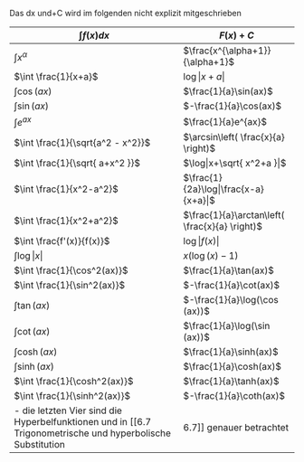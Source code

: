 
Das dx und+C wird im folgenden nicht explizit mitgeschrieben

| $\int f(x) dx$                    | $F(x)+C$                                       |
| --------------------------------- | ---------------------------------------------- |
| $\int x^\alpha$                   | $\frac{x^{\alpha+1}}{\alpha+1}$                |
| $\int \frac{1}{x+a}$              | $\log\|x+a\|$                                  |
| $\int \cos(ax)$                   | $\frac{1}{a}\sin(ax)$                          |
| $\int \sin(ax)$                   | $-\frac{1}{a}\cos(ax)$                         |
| $\int e^{ax}$                     | $\frac{1}{a}e^{ax}$                            |
| $\int \frac{1}{\sqrt{a^2 - x^2}}$ | $\arcsin\left( \frac{x}{a} \right)$            |
| $\int \frac{1}{\sqrt{ a+x^2 }}$   | $\log\|x+\sqrt{ x^2+a }\|$                     |
| $\int \frac{1}{x^2-a^2}$          | $\frac{1}{2a}\log\|\frac{x-a}{x+a}\|$          |
| $\int \frac{1}{x^2+a^2}$          | $\frac{1}{a}\arctan\left( \frac{x}{a} \right)$ |
| $\int \frac{f'(x)}{f(x)}$         | $\log \|f(x)\|$                                |
| $\int \log \|x\|$                 | $x(\log (x)-1)$                                |
| $\int \frac{1}{\cos^2(ax)}$       | $\frac{1}{a}\tan(ax)$                          |
| $\int \frac{1}{\sin^2(ax)}$       | $-\frac{1}{a}\cot(ax)$                         |
| $\int \tan(ax)$                   | $-\frac{1}{a}\log(\cos (ax))$                  |
| $\int \cot(ax)$                   | $\frac{1}{a}\log(\sin (ax))$                   |
| $\int\cosh(ax)$                   | $\frac{1}{a}\sinh(ax)$                         |
| $\int \sinh(ax)$                  | $\frac{1}{a}\cosh(ax)$                         |
| $\int \frac{1}{\cosh^2(ax)}$      | $\frac{1}{a}\tanh(ax)$                         |
| $\int \frac{1}{\sinh^2(ax)}$      | $-\frac{1}{a}\coth(ax)$                        |
- die letzten Vier sind die Hyperbelfunktionen und in [[6.7 Trigonometrische und hyperbolische Substitution|6.7]] genauer betrachtet